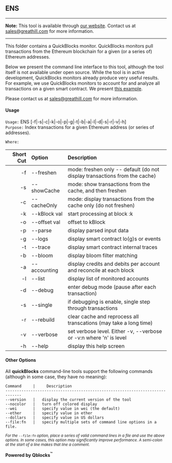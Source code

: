## ENS

***
**Note:** This tool is available through [our website](http://quickblocks.io). Contact us at [sales@greathill.com](mailto:sales@greathill.com) for more information.
***

This folder contains a QuickBlocks monitor. QuickBlocks monitors pull transactions from the Ethereum blockchain for a given (or a series of) Ethereum addresses.

Below we present the command line interface to this tool, although the tool itself is not available under open source. While the tool is in active development, QuickBlocks monitors already produce very useful results. For example, we use QuickBlocks monitors to account for and analyze all transactions on a given smart contract. We present [this example](http://dao.quickblocks.io).

Please contact us at [sales@greathill.com](mailto:sales@greathill.com) for more information.

#### Usage

`Usage:`    ENS [-f|-s|-c|-k|-o|-p|-g|-t|-b|-a|-l|-d|-s|-r|-v|-h]  
`Purpose:`  Index transactions for a given Ethereum address (or series of addresses).
             
`Where:`  

| Short Cut | Option | Description |
| -------: | :------- | :------- |
| -f | --freshen | mode: freshen only -- default (do not display transactions from the cache) |
| -s | --showCache | mode: show transactions from the cache, and then freshen |
| -c | --cacheOnly | mode: display transactions from the cache only (do not freshen) |
| -k | --kBlock val | start processing at block :k |
| -o | --offset val | offset to kBlock |
| -p | --parse | display parsed input data |
| -g | --logs | display smart contract lo(g)s or events |
| -t | --trace | display smart contract internal traces |
| -b | --bloom | display bloom filter matching |
| -a | --accounting | display credits and debits per account and reconcile at each block |
| -l | --list | display list of monitored accounts |
| -d | --debug | enter debug mode (pause after each transaction) |
| -s | --single | if debugging is enable, single step through transactions |
| -r | --rebuild | clear cache and reprocess all transcations (may take a long time) |
| -v | --verbose | set verbose level. Either -v, --verbose or -v:n where 'n' is level |
| -h | --help | display this help screen |

#### Other Options

All **quickBlocks** command-line tools support the following commands (although in some case, they have no meaning):

    Command     |     Description
    -----------------------------------------------------------------------------
    --version   |   display the current version of the tool
    --nocolor   |   turn off colored display
    --wei       |   specify value in wei (the default)
    --ether     |   specify value in ether
    --dollars   |   specify value in US dollars
    --file:fn   |   specify multiple sets of command line options in a file.

<small>*For the `--file:fn` option, place a series of valid command lines in a file and use the above options. In some cases, this option may significantly improve performance. A semi-colon at the start of a line makes that line a comment.*</small>

**Powered by Qblocks<sup>&trade;</sup>**



